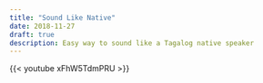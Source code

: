 ```yaml
---
title: "Sound Like Native"
date: 2018-11-27
draft: true
description: Easy way to sound like a Tagalog native speaker
---
```


{{< youtube xFhW5TdmPRU >}}